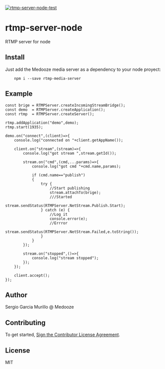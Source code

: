 [![rtmp-server-node-test](https://github.com/medooze/rtmp-server-node/actions/workflows/release.yaml/badge.svg)](https://github.com/medooze/rtmp-server-node/actions/workflows/release.yaml)

# rtmp-server-node

RTMP server for node

## Install
 
Just add the Medooze media server as a dependency to your node proyect:
```
    npm i --save rtmp-media-server
```

## Example

```
const brige	= RTMPServer.createIncomingStreamBridge();
const demo	= RTMPServer.createApplication();
const rtmp	= RTMPServer.createServer();

rtmp.addApplication("demo",demo);
rtmp.start(1935);

demo.on("connect",(client)=>{
	console.log("connected on "+client.getAppName());
	
	client.on("stream",(stream)=>{
		console.log("got stream ",stream.getId());
		
		stream.on("cmd",(cmd,...params)=>{
			console.log("got cmd "+cmd.name,params);
			
			if (cmd.name=="publish")
			{
				try { 
					//Start publishing
					stream.attachTo(brige);
					///Started
					stream.sendStatus(RTMPServer.NetStream.Publish.Start);
				} catch (e) {
					//Log it
					console.error(e);
					//Errror
					stream.sendStatus(RTMPServer.NetStream.Failed,e.toString());
				}
			}
		});
		
		stream.on("stopped",()=>{
			console.log("stream stopped");
		});
	});
	
	client.accept();
});

```

## Author

Sergio Garcia Murillo @ Medooze 

## Contributing
To get started, [Sign the Contributor License Agreement](https://www.clahub.com/agreements/medooze/media-server-node").

## License
MIT
